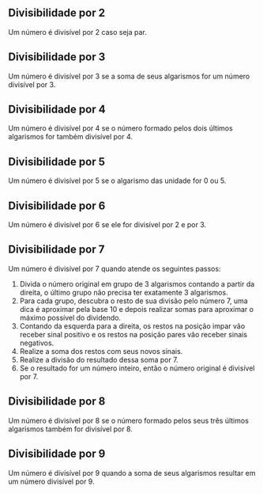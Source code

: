 ## Divisibilidade por 2
Um número é divisível por 2 caso seja par.
## Divisibilidade por 3
Um número é divisível por 3 se a soma de seus algarismos for um número divisível por 3.
## Divisibilidade por 4
Um número é divisível por 4 se o número formado pelos dois últimos algarismos for também divisível por 4.
## Divisibilidade por 5
Um número é divisível por 5 se o algarismo das unidade for 0 ou 5.
## Divisibilidade por 6
Um número é divisível por 6 se ele for divisível por 2 e por 3.
## Divisibilidade por 7
Um número é divisível por 7 quando atende os seguintes passos:
1. Divida o número original em grupo de 3 algarismos contando a partir da direita, o último grupo não precisa ter exatamente 3 algarismos.
2. Para cada grupo, descubra o resto de sua divisão pelo número 7, uma dica é aproximar pela base 10 e depois realizar somas para aproximar o máximo possível do dividendo.
3. Contando da esquerda para a direita, os restos na posição impar vão receber sinal positivo e os restos na posição pares vão receber sinais negativos.
4. Realize a soma dos restos com seus novos sinais.
5. Realize a divisão do resultado dessa soma por 7.
6. Se o resultado for um número inteiro, então o número original é divisível por 7.
## Divisibilidade por 8
Um número é divisível por 8 se o número formado pelos seus três últimos algarismos também for divisível por 8.
## Divisibilidade por 9
Um número é divisível por 9 quando a soma de seus algarismos resultar em um número divisível por 9.